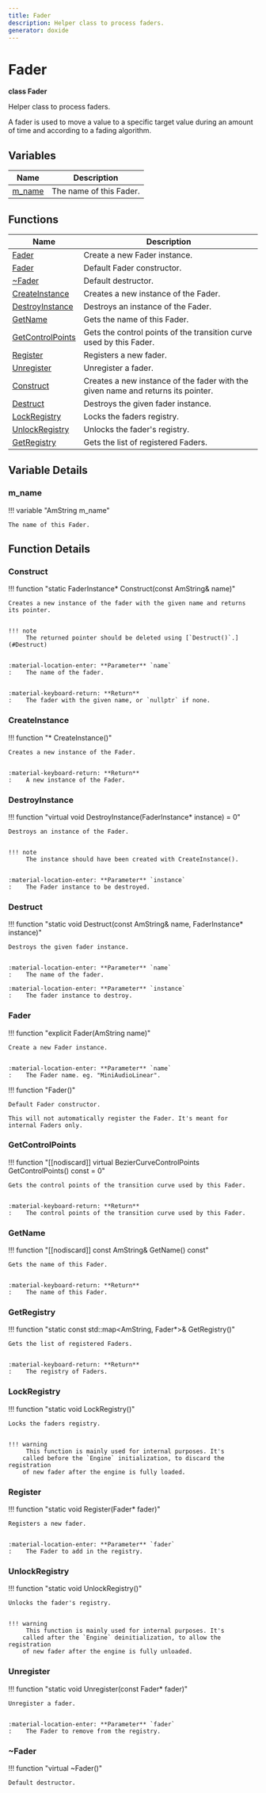 ```yaml
---
title: Fader
description: Helper class to process faders.
generator: doxide
---
```



# Fader

**class  Fader**


Helper class to process faders.

A fader is used to move a value to a specific target value
during an amount of time and according to a fading algorithm.


    


## Variables

| Name | Description |
| ---- | ----------- |
| [m_name](#m_name) | The name of this Fader.  |

## Functions

| Name | Description |
| ---- | ----------- |
| [Fader](#Fader) | Create a new Fader instance. |
| [Fader](#Fader) | Default Fader constructor. |
| [~Fader](#_u007eFader) | Default destructor.  |
| [CreateInstance](#CreateInstance) | Creates a new instance of the Fader. |
| [DestroyInstance](#DestroyInstance) | Destroys an instance of the Fader. |
| [GetName](#GetName) | Gets the name of this Fader. |
| [GetControlPoints](#GetControlPoints) | Gets the control points of the transition curve used by this Fader. |
| [Register](#Register) | Registers a new fader. |
| [Unregister](#Unregister) | Unregister a fader. |
| [Construct](#Construct) | Creates a new instance of the fader with the given name and returns its pointer. |
| [Destruct](#Destruct) | Destroys the given fader instance. |
| [LockRegistry](#LockRegistry) | Locks the faders registry. |
| [UnlockRegistry](#UnlockRegistry) | Unlocks the fader's registry. |
| [GetRegistry](#GetRegistry) | Gets the list of registered Faders. |

## Variable Details

### m_name<a name="m_name"></a>

!!! variable "AmString m_name"

    
    The name of this Fader.
             
    
    
    

## Function Details

### Construct<a name="Construct"></a>
!!! function "static FaderInstance&#42; Construct(const AmString&amp; name)"

    
    Creates a new instance of the fader with the given name and returns its pointer.
    
    
    !!! note
         The returned pointer should be deleted using [`Destruct()`.](#Destruct)
    
    
    :material-location-enter: **Parameter** `name`
    :    The name of the fader.
    
    
    :material-keyboard-return: **Return**
    :    The fader with the given name, or `nullptr` if none.
            
    

### CreateInstance<a name="CreateInstance"></a>
!!! function "&#42; CreateInstance()"

    
    Creates a new instance of the Fader.
    
    
    :material-keyboard-return: **Return**
    :    A new instance of the Fader.
            
    

### DestroyInstance<a name="DestroyInstance"></a>
!!! function "virtual void DestroyInstance(FaderInstance&#42; instance) = 0"

    
    Destroys an instance of the Fader.
    
    
    !!! note
         The instance should have been created with CreateInstance().
    
    
    :material-location-enter: **Parameter** `instance`
    :    The Fader instance to be destroyed.
                
    

### Destruct<a name="Destruct"></a>
!!! function "static void Destruct(const AmString&amp; name, FaderInstance&#42; instance)"

    
    Destroys the given fader instance.
    
    
    :material-location-enter: **Parameter** `name`
    :    The name of the fader.
        
    :material-location-enter: **Parameter** `instance`
    :    The fader instance to destroy.
                
    

### Fader<a name="Fader"></a>
!!! function "explicit Fader(AmString name)"

    
    Create a new Fader instance.
    
    
    :material-location-enter: **Parameter** `name`
    :    The Fader name. eg. "MiniAudioLinear".
                
    

!!! function "Fader()"

    
    Default Fader constructor.
    
    This will not automatically register the Fader. It's meant for internal Faders only.
            
    

### GetControlPoints<a name="GetControlPoints"></a>
!!! function "[[nodiscard]] virtual BezierCurveControlPoints GetControlPoints() const = 0"

    
    Gets the control points of the transition curve used by this Fader.
    
    
    :material-keyboard-return: **Return**
    :    The control points of the transition curve used by this Fader.
            
    

### GetName<a name="GetName"></a>
!!! function "[[nodiscard]] const AmString&amp; GetName() const"

    
    Gets the name of this Fader.
    
    
    :material-keyboard-return: **Return**
    :    The name of this Fader.
            
    

### GetRegistry<a name="GetRegistry"></a>
!!! function "static const std::map&lt;AmString, Fader&#42;&gt;&amp; GetRegistry()"

    
    Gets the list of registered Faders.
    
    
    :material-keyboard-return: **Return**
    :    The registry of Faders.
            
    

### LockRegistry<a name="LockRegistry"></a>
!!! function "static void LockRegistry()"

    
    Locks the faders registry.
    
    
    !!! warning
         This function is mainly used for internal purposes. It's
        called before the `Engine` initialization, to discard the registration
        of new fader after the engine is fully loaded.
                
    

### Register<a name="Register"></a>
!!! function "static void Register(Fader&#42; fader)"

    
    Registers a new fader.
    
    
    :material-location-enter: **Parameter** `fader`
    :    The Fader to add in the registry.
                
    

### UnlockRegistry<a name="UnlockRegistry"></a>
!!! function "static void UnlockRegistry()"

    
    Unlocks the fader's registry.
    
    
    !!! warning
         This function is mainly used for internal purposes. It's
        called after the `Engine` deinitialization, to allow the registration
        of new fader after the engine is fully unloaded.
                
    

### Unregister<a name="Unregister"></a>
!!! function "static void Unregister(const Fader&#42; fader)"

    
    Unregister a fader.
    
    
    :material-location-enter: **Parameter** `fader`
    :    The Fader to remove from the registry.
                
    

### ~Fader<a name="_u007eFader"></a>
!!! function "virtual ~Fader()"

    
    Default destructor.
             
    
    
    

